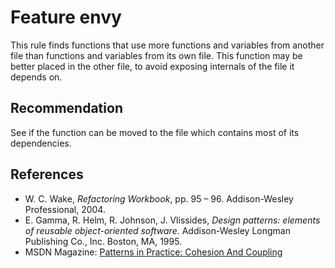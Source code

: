 # Feature envy
This rule finds functions that use more functions and variables from another file than functions and variables from its own file. This function may be better placed in the other file, to avoid exposing internals of the file it depends on.


## Recommendation
See if the function can be moved to the file which contains most of its dependencies.


## References
* W. C. Wake, *Refactoring Workbook*, pp. 95 &ndash; 96. Addison-Wesley Professional, 2004.
* E. Gamma, R. Helm, R. Johnson, J. Vlissides, *Design patterns: elements of reusable object-oriented software*. Addison-Wesley Longman Publishing Co., Inc. Boston, MA, 1995.
* MSDN Magazine: [Patterns in Practice: Cohesion And Coupling](http://msdn.microsoft.com/en-us/magazine/cc947917.aspx)
